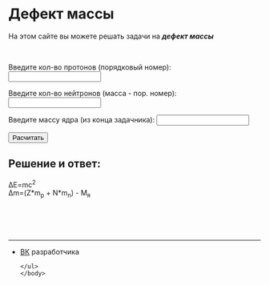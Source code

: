 <html>
	<head>
		<title>Дефект массы</title>
		<meta charset="utf-8">	
		<link rel="stylesheet" href="main.css"/>
		<link rel="preconnect" href="https://fonts.googleapis.com">
		<link rel="preconnect" href="https://fonts.gstatic.com" crossorigin>
		<link href="https://fonts.googleapis.com/css2?family=Comfortaa&display=swap" rel="stylesheet">
		<link rel="shortcut icon" href="https://w7.pngwing.com/pngs/165/985/png-transparent-atomic-theory-carbon-atomic-mass-chemical-element-atom-symmetry-chemistry-subatomic-particle.png"/>
	</head>
	<body>
		<h1 class="title">Дефект массы</h1>
	<p class="title">На этом сайте вы можете решать задачи на <b><em>дефект массы</em></b></p>
	<br>
 <p class="text">Введите кол-во протонов (порядковый номер): <input type="number" class="proton"></p>
 <p class="text">Введите кол-во нейтронов (масса - пор. номер): <input type="number" class="neitron"></p>
 <p class="text">Введите массу ядра (из конца задачника): <input type="number" class="yadr"></p>
 <button class="btn1">Расчитать</button>
 <br>
 <h2 class="title">Решение и ответ:</h2>
 <div class="text">
ΔE=mc<sup>2</sup><br>
Δm=(Z*m<sub>p</sub> + N*m<sub>n</sub>) - M<sub>я</sub>
 <div class="out1"></div>
 <br>
 <div class="out2"></div>
 <br>
 <div class="out3"></div>
 <br>
 <div class="out4"></div>
 </div>
 <br>
<script src="script.js"></script>
	<hr>
	<ul>
		<li><a href="https://vk.com/whoamin">ВК</a> разработчика</li>

	</ul>  
	</body>
</html>
